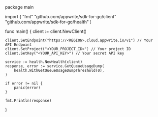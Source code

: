 package main

import (
    "fmt"
    "github.com/appwrite/sdk-for-go/client"
    "github.com/appwrite/sdk-for-go/health"
)

func main() {
    client := client.NewClient()

    client.SetEndpoint("https://<REGION>.cloud.appwrite.io/v1") // Your API Endpoint
    client.SetProject("<YOUR_PROJECT_ID>") // Your project ID
    client.SetKey("<YOUR_API_KEY>") // Your secret API key

    service := health.NewHealth(client)
    response, error := service.GetQueueUsageDump(
        health.WithGetQueueUsageDumpThreshold(0),
    )

    if error != nil {
        panic(error)
    }

    fmt.Println(response)
}
